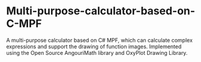 # Multi-purpose-calculator-based-on-C-MPF
A multi-purpose calculator based on C# MPF, which can calculate complex expressions and support the drawing of function images. Implemented using the Open Source AngouriMath library and OxyPlot Drawing Library.
